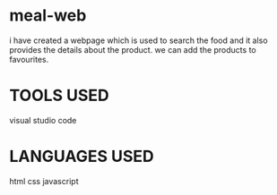 # meal-web
i have created a webpage which is used to search the food and it also provides the details about the product. we can add the products to favourites.

# TOOLS USED
visual studio code

# LANGUAGES USED
html
css
javascript


